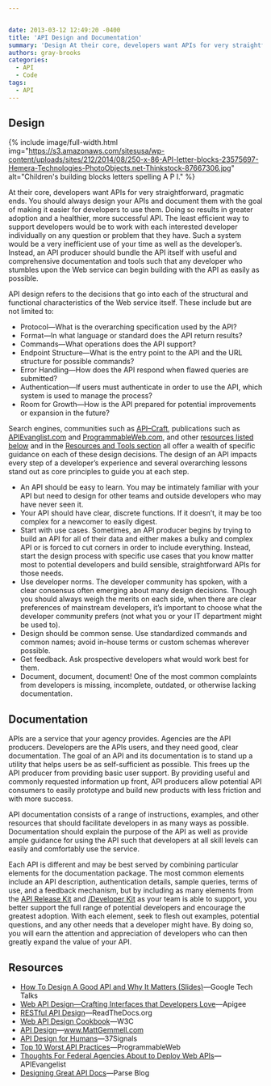 ```yaml
---


date: 2013-03-12 12:49:20 -0400
title: 'API Design and Documentation'
summary: 'Design At their core, developers want APIs for very straightforward, pragmatic ends. You should always design your APIs and document them with the goal of making it easier for developers to use them. Doing so results in greater adoption and a healthier, more successful API. The least efficient way to support developers would be to'
authors: gray-brooks
categories:
  - API
  - Code
tags:
  - API
---
```


## Design 
{% include image/full-width.html img="https://s3.amazonaws.com/sitesusa/wp-content/uploads/sites/212/2014/08/250-x-86-API-letter-blocks-23575697-Hemera-Technologies-PhotoObjects.net-Thinkstock-87667306.jpg" alt="Children's building blocks letters spelling A P I." %} 

At their core, developers want APIs for very straightforward, pragmatic ends. You should always design your APIs and document them with the goal of making it easier for developers to use them. Doing so results in greater adoption and a healthier, more successful API. The least efficient way to support developers would be to work with each interested developer individually on any question or problem that they have. Such a system would be a very inefficient use of your time as well as the developer’s. Instead, an API producer should bundle the API itself with useful and comprehensive documentation and tools such that any developer who stumbles upon the Web service can begin building with the API as easily as possible.

API design refers to the decisions that go into each of the structural and functional characteristics of the Web service itself. These include but are not limited to:

  * Protocol—What is the overarching specification used by the API?
  * Format—In what language or standard does the API return results?
  * Commands—What operations does the API support?
  * Endpoint Structure—What is the entry point to the API and the URL structure for possible commands?
  * Error Handling—How does the API respond when flawed queries are submitted?
  * Authentication—If users must authenticate in order to use the API, which system is used to manage the process?
  * Room for Growth—How is the API prepared for potential improvements or expansion in the future?

Search engines, communities such as [API–Craft](https://groups.google.com/forum/?fromgroups#!forum/api-craft), publications such as [APIEvanglist.com](http://www.apievangelist.com/) and [ProgrammableWeb.com](http://www.programmableweb.com/), and other [resources listed below](#resources) and in the [Resources and Tools section](https://digitalgov.sites.usa.gov/2013/03/12/resources-and-tools-for-apis/#recommended-reading) all offer a wealth of specific guidance on each of these design decisions. The design of an API impacts every step of a developer’s experience and several overarching lessons stand out as core principles to guide you at each step.

  * An API should be easy to learn. You may be intimately familiar with your API but need to design for other teams and outside developers who may have never seen it.
  * Your API should have clear, discrete functions. If it doesn’t, it may be too complex for a newcomer to easily digest.
  * Start with use cases. Sometimes, an API producer begins by trying to build an API for all of their data and either makes a bulky and complex API or is forced to cut corners in order to include everything. Instead, start the design process with specific use cases that you know matter most to potential developers and build sensible, straightforward APIs for those needs.
  * Use developer norms. The developer community has spoken, with a clear consensus often emerging about many design decisions. Though you should always weigh the merits on each side, when there are clear preferences of mainstream developers, it’s important to choose what the developer community prefers (not what you or your IT department might be used to).
  * Design should be common sense. Use standardized commands and common names; avoid in–house terms or custom schemas wherever possible.
  * Get feedback. Ask prospective developers what would work best for them.
  * Document, document, document! One of the most common complaints from developers is missing, incomplete, outdated, or otherwise lacking documentation.

## Documentation

APIs are a service that your agency provides. Agencies are the API producers. Developers are the APIs users, and they need good, clear documentation. The goal of an API and its documentation is to stand up a utility that helps users be as self-sufficient as possible. This frees up the API producer from providing basic user support. By providing useful and commonly requested information up front, API producers allow potential API consumers to easily prototype and build new products with less friction and with more success.

API documentation consists of a range of instructions, examples, and other resources that should facilitate developers in as many ways as possible. Documentation should explain the purpose of the API as well as provide ample guidance for using the API such that developers at all skill levels can easily and comfortably use the service.

Each API is different and may be best served by combining particular elements for the documentation package. The most common elements include an API description, authentication details, sample queries, terms of use, and a feedback mechanism, but by including as many elements from the [API Release Kit](https://digitalgov.sites.usa.gov/2013/05/16/api-release-kit/ "API Release Kit") and [/Developer Kit](https://digitalgov.sites.usa.gov/2013/05/21/developer-kit/ "/Developer Kit") as your team is able to support, you better support the full range of potential developers and encourage the greatest adoption. With each element, seek to flesh out examples, potential questions, and any other needs that a developer might have. By doing so, you will earn the attention and appreciation of developers who can then greatly expand the value of your API.

## <a name="resources"></a>Resources

  * [How To Design A Good API and Why It Matters (Slides)](http://www.youtube.com/watch?v=aAb7hSCtvGw)—Google Tech Talks
  * [Web API Design—Crafting Interfaces that Developers Love](http://info.apigee.com/Portals/62317/docs/web%20api.pdf)—Apigee
  * [RESTful API Design](https://restful-api-design.readthedocs.org/en/latest/)—ReadTheDocs.org
  * [Web API Design Cookbook](http://www.w3.org/TR/api-design/)—W3C
  * [API Design](http://mattgemmell.com/2012/05/24/api-design/)—www.MattGemmell.com
  * [API Design for Humans](http://37signals.com/svn/posts/3018-api-design-for-humans)—37Signals
  * [Top 10 Worst API Practices](http://blog.programmableweb.com/2012/08/03/top-10-api-worst-practices/)—ProgrammableWeb
  * [Thoughts For Federal Agencies About to Deploy Web APIs](http://apievangelist.com/2012/06/02/thoughts-for-federal-agencies-about-to-deploy-web-apis/)—APIEvangelist
  * [Designing Great API Docs](http://blog.parse.com/2012/01/11/designing-great-api-docs/)—Parse Blog